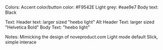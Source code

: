 Colors:
Accent color/button color: #F9542E
Light grey: #eae9e7
Body text: Black

Text:
Header text: larger sized "heebo light" 
Alt Header Text: larger sized "Helvetica Bold"
Body Text: "heebo light" 

Notes:
Mimicking the design of noveproduct.com
Light mode default
Slick, simple interace